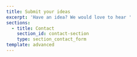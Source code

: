 ```yaml
---
title: Submit your ideas
excerpt: 'Have an idea? We would love to hear '
sections:
  - title: Contact
    section_id: contact-section
    type: section_contact_form
template: advanced
---
```

